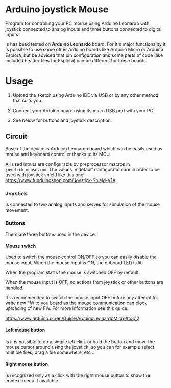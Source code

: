 # Arduino joystick Mouse

Program for controlling your PC mouse using Arduino Leonardo with joystick connected to analog inputs and three buttons connected to digital inputs.

Is has beed tested on **Arduino Leonardo** board. For it's major functionality it is possible to use some other Arduino boards like Arduino Micro or Arduino Esplora, but be adviced that pin configuration and some parts of code (like included header files for Esplora) can be different for these boards.

# Usage

1. Upload the sketch using Arduino IDE via USB or by any other method that suits you.

2. Connect your Arduino board using its micro USB port with your PC.

3. See below for buttons and joystick description.

## Circuit

Base of the device is Arduino Leonardo board which can be easily used as mouse and keyboard controller thanks to its MCU.

All used inputs are configurable by preprocessor macros in `joystick_mouse.ino`. The values in default configuration are in order to be used with joystick shield like this one: https://www.funduinoshop.com/Joystick-Shield-V1A

### Joystick

Is connected to two analog inputs and serves for simulation of the mouse movement.

### Buttons

There are three buttons used in the device.

#### Mouse switch

Used to switch the mouse control ON/OFF so you can easily disable the mouse input. When the mouse input is ON, the onboard LED is lit. 

When the program starts the mouse is switched OFF by default.

When the mouse input is OFF, no actions from joystick or other buttons are handled.

It is recommended to switch the mouse input OFF before any attempt to write new FW to you board as the mouse communication can block uploading of new FW. For more information see this guide: 

https://www.arduino.cc/en/Guide/ArduinoLeonardoMicro#toc12


#### Left mouse button

Is it is possible to do a simple left click or hold the button and move the mouse cursor around using the joystick, so you can for example select multiple files, drag a file somewhere, etc...

#### Right mouse button

Is recognized only as a click with the right mouse button to show the context menu if available.
